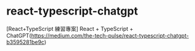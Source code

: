 # react-typescript-chatgpt
[React+TypeScript 練習專案] React + TypeScript + ChatGPT(https://medium.com/the-tech-pulse/react-typescript-chatgpt-b3595281be9c)
